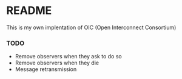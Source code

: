 # README #

This is my own implentation of OIC (Open Interconnect Consortium)


### TODO ###

* Remove observers when they ask to do so
* Remove observers when they die 
* Message retransmission
